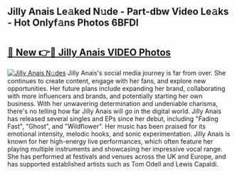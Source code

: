 ## Jilly Anais Le𝚊ked N𝚞de - Part-dbw Video Le𝚊ks - Hot Onlyf𝚊ns Photos 6BFDI

# <h2><a href="http://ac38739.deff.icu/?id=Jilly+Anais">🔗 New 👉🔴 Jilly Anais VIDEO Photos</a></h2>

[![Jilly Anais N𝚞des](https://i.imgur.com/rIISA9y.gif)](http://ac38739.deff.icu/?id=Jilly+Anais)
Jilly Anais's social media journey is far from over. She continues to create content, engage with her fans, and explore new opportunities. Her future plans include expanding her brand, collaborating with more influencers and brands, and potentially starting her own business. With her unwavering determination and undeniable charisma, there's no telling how far Jilly Anais will go in the digital world. Jilly Anais has released several singles and EPs since her debut, including "Fading Fast", "Ghost", and "Wildflower". Her music has been praised for its emotional intensity, melodic hooks, and sonic experimentation. Jilly Anais is known for her high-energy live performances, which often feature her playing multiple instruments and showcasing her impressive vocal range. She has performed at festivals and venues across the UK and Europe, and has supported established artists such as Tom Odell and Lewis Capaldi.
